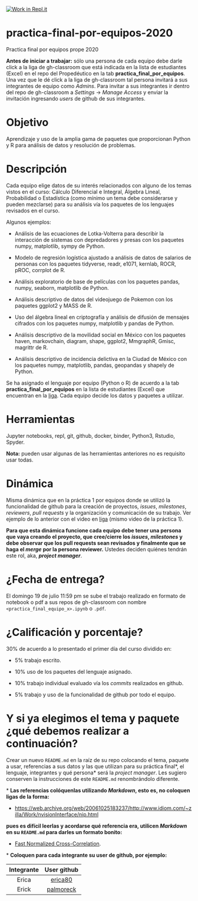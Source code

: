 [![Work in Repl.it](https://classroom.github.com/assets/work-in-replit-14baed9a392b3a25080506f3b7b6d57f295ec2978f6f33ec97e36a161684cbe9.svg)](https://classroom.github.com/online_ide?assignment_repo_id=2911866&assignment_repo_type=AssignmentRepo)
# practica-final-por-equipos-2020

Practica final por equipos prope 2020 

**Antes de iniciar a trabajar:** sólo una persona de cada equipo debe darle click a la liga de gh-classroom que está indicada en la lista de estudiantes (Excel) en el repo del Propedéutico en la tab **practica_final_por_equipos**. Una vez que le dé click a la liga de gh-classroom tal persona invitará a sus integrantes de equipo como *Admins*. Para invitar a sus integrantes ir dentro del repo de gh-classroom a *Settings* -> *Manage Access* y enviar la invitación ingresando *users* de github de sus integrantes.


# Objetivo

Aprendizaje y uso de la amplia gama de paquetes que proporcionan Python y R para análisis de datos y resolución de problemas.

# Descripción

Cada equipo elige datos de su interés relacionados con alguno de los temas vistos en el curso: Cálculo Diferencial e Integral, Álgebra Lineal, Probabilidad o Estadística (como mínimo un tema debe considerarse y pueden mezclarse) para su análisis vía los paquetes de los lenguajes revisados en el curso.

Algunos ejemplos:

* Análisis de las ecuaciones de Lotka-Volterra para describir la interacción de sistemas con depredadores y presas con los paquetes numpy, matplotlib, sympy de Python.

* Modelo de regresión logística ajustado a análisis de datos de salarios de personas con los paquetes tidyverse, readr, e1071, kernlab, ROCR, pROC, corrplot de R.

* Análisis exploratorio de base de películas con los paquetes pandas, numpy, seaborn, matplotlib de Python.

* Análisis descriptivo de datos del videojuego de Pokemon con los paquetes ggplot2 y MASS de R.

* Uso del álgebra lineal en criptografía y análisis de difusión de mensajes cifrados con los paquetes numpy, matplotlib y pandas de Python.

* Análisis descriptivo de la movilidad social en México con los paquetes haven, markovchain, diagram, shape, ggplot2, MmgraphR, Gmisc, magrittr de R.

* Análisis descriptivo de incidencia delictiva en la Ciudad de México con los paquetes numpy, matplotlib, pandas, geopandas y shapely de Python.



Se ha asignado el lenguaje por equipo (Python o R) de acuerdo a la tab **practica_final_por_equipos** en la lista de estudiantes (Excel) que encuentran en la [liga](https://drive.google.com/file/d/1dK9snUjbs-ki0M62tAswkyp5_efOXQiX/view?usp=sharing). Cada equipo decide los datos y paquetes a utilizar.

# Herramientas

Jupyter notebooks, repl, git, github, docker, binder, Python3, Rstudio, Spyder.

**Nota:** pueden usar algunas de las herramientas anteriores no es requisito usar todas.

# Dinámica

Misma dinámica que en la práctica 1 por equipos donde se utilizó la funcionalidad de github para la creación de proyectos, *issues*, *milestones*, *reviewers*, *pull requests* y la organización y comunicación de su trabajo. Ver ejemplo de lo anterior con el video en [liga](https://youtu.be/z4Xpif7HI04) (mismo video de la práctica 1).

**Para que esta dinámica funcione cada equipo debe tener una persona que vaya creando el proyecto, que cree/cierre los *issues*, *milestones* y debe observar que los pull requests sean revisados y finalmente que se haga el *merge* por la persona reviewer.** Ustedes deciden quiénes tendrán este rol, aka, ***project manager***. 

# ¿Fecha de entrega?

El domingo 19 de julio 11:59 pm se sube el trabajo realizado en formato de notebook o pdf a sus repos de gh-classroom con nombre `<practica_final_equipo_x>.ipynb` o `.pdf`.


# ¿Calificación y porcentaje?

30% de acuerdo a lo presentado el primer día del curso dividido en:

* 5% trabajo escrito.

* 10% uso de los paquetes del lenguaje asignado.

* 10% trabajo individual evaluado vía los *commits* realizados en github.

* 5% trabajo y uso de la funcionalidad de github por todo el equipo.


# Y si ya elegimos el tema y paquete ¿qué debemos realizar a continuación?

Crear un nuevo `README.md` en la raíz de su repo colocando el tema, paquete a usar, referencias a sus datos y las que utilizan para su práctica final\*, el lenguaje, integrantes y qué persona\* será la *project manager*. Les sugiero conserven la instrucciones de este `README.md` renombrándolo diferente.

\* **Las referencias colóquenlas utilizando *Markdown*, esto es, no coloquen ligas de la forma:**

* https://web.archive.org/web/20061025183237/http://www.idiom.com/~zilla/Work/nvisionInterface/nip.html

**pues es difícil leerlas y acordarse qué referencia era, utilicen *Markdown* en su `README.md` para darles un formato bonito:**

  * [Fast Normalized Cross-Correlation](https://web.archive.org/web/20061025183237/http://www.idiom.com/~zilla/Work/nvisionInterface/nip.html).
  
\* **Coloquen para cada integrante su user de github, por ejemplo:**

|Integrante|User github|
|:--:|:--:|
|Erica|[erica80]()|
|Erick|[palmoreck](https://github.com/palmoreck)|


